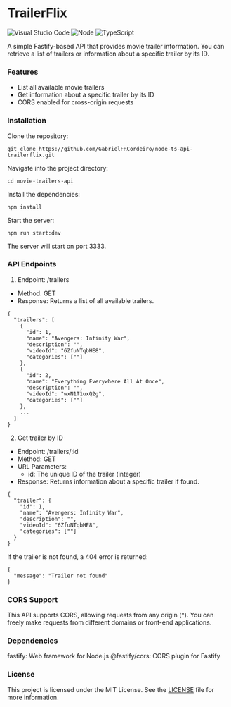 # TrailerFlix

![Visual Studio Code](https://img.shields.io/badge/-Visual%20Studio%20Code-2B579A?style=for-the-badge&logo=visual-studio-code&logoColor=007ACC)
![Node](https://img.shields.io/badge/node-3F873E?style=for-the-badge&logo=nodedotjs&logoColor=white)
![TypeScript](https://img.shields.io/badge/TypeScript-087ED1?style=for-the-badge&logo=typescript&logoColor=white)

A simple Fastify-based API that provides movie trailer information. You can retrieve a list of trailers or information about a specific trailer by its ID.

### Features
- List all available movie trailers
- Get information about a specific trailer by its ID
- CORS enabled for cross-origin requests

### Installation
Clone the repository:

```
git clone https://github.com/GabrielFRCordeiro/node-ts-api-trailerflix.git
```

Navigate into the project directory:

```
cd movie-trailers-api
```

Install the dependencies:

```
npm install
```

Start the server:

```
npm run start:dev
```

The server will start on port 3333.

### API Endpoints
1. Endpoint: /trailers
- Method: GET
- Response: Returns a list of all available trailers.

```
{
  "trailers": [
    {
      "id": 1,
      "name": "Avengers: Infinity War",
      "description": "",
      "videoId": "6ZfuNTqbHE8",
      "categories": [""]
    },
    {
      "id": 2,
      "name": "Everything Everywhere All At Once",
      "description": "",
      "videoId": "wxN1T1uxQ2g",
      "categories": [""]
    },
    ...
  ]
}
```

2. Get trailer by ID
- Endpoint: /trailers/:id
- Method: GET
- URL Parameters:
    - id: The unique ID of the trailer (integer)
- Response: Returns information about a specific trailer if found.

```
{
  "trailer": {
    "id": 1,
    "name": "Avengers: Infinity War",
    "description": "",
    "videoId": "6ZfuNTqbHE8",
    "categories": [""]
  }
}
```

If the trailer is not found, a 404 error is returned:

```
{
  "message": "Trailer not found"
}
```

### CORS Support
This API supports CORS, allowing requests from any origin (*). You can freely make requests from different domains or front-end applications.

### Dependencies
fastify: Web framework for Node.js
@fastify/cors: CORS plugin for Fastify

### License
This project is licensed under the MIT License. See the [LICENSE](LICENSE) file for more information.
